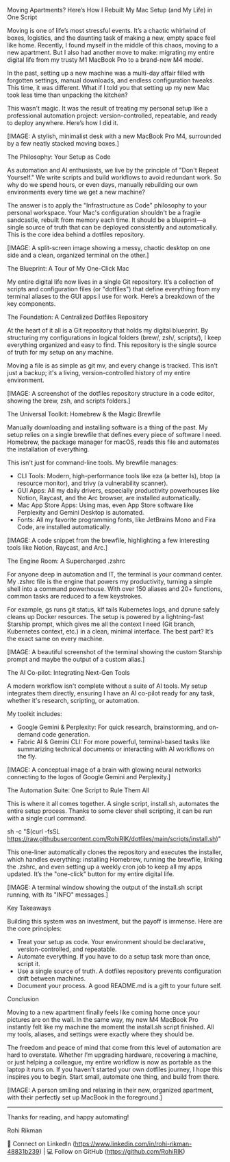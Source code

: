   Moving Apartments? Here’s How I Rebuilt My Mac Setup (and My Life) in One Script

  Moving is one of life’s most stressful events. It’s a chaotic whirlwind of boxes, logistics, and the daunting task of making a new, empty space feel like
  home. Recently, I found myself in the middle of this chaos, moving to a new apartment. But I also had another move to make: migrating my entire digital life
  from my trusty M1 MacBook Pro to a brand-new M4 model.

  In the past, setting up a new machine was a multi-day affair filled with forgotten settings, manual downloads, and endless configuration tweaks. This time,
  it was different. What if I told you that setting up my new Mac took less time than unpacking the kitchen?

  This wasn't magic. It was the result of treating my personal setup like a professional automation project: version-controlled, repeatable, and ready to
  deploy anywhere. Here’s how I did it.

  [IMAGE: A stylish, minimalist desk with a new MacBook Pro M4, surrounded by a few neatly stacked moving boxes.]

  The Philosophy: Your Setup as Code

  As automation and AI enthusiasts, we live by the principle of "Don't Repeat Yourself." We write scripts and build workflows to avoid redundant work. So why
  do we spend hours, or even days, manually rebuilding our own environments every time we get a new machine?

  The answer is to apply the "Infrastructure as Code" philosophy to your personal workspace. Your Mac's configuration shouldn't be a fragile sandcastle,
  rebuilt from memory each time. It should be a blueprint—a single source of truth that can be deployed consistently and automatically. This is the core idea
  behind a dotfiles repository.

  [IMAGE: A split-screen image showing a messy, chaotic desktop on one side and a clean, organized terminal on the other.]

  The Blueprint: A Tour of My One-Click Mac

  My entire digital life now lives in a single Git repository. It’s a collection of scripts and configuration files (or "dotfiles") that define everything
  from my terminal aliases to the GUI apps I use for work. Here’s a breakdown of the key components.

  The Foundation: A Centralized Dotfiles Repository

  At the heart of it all is a Git repository that holds my digital blueprint. By structuring my configurations in logical folders (brew/, zsh/, scripts/), I
  keep everything organized and easy to find. This repository is the single source of truth for my setup on any machine.

  Moving a file is as simple as git mv, and every change is tracked. This isn't just a backup; it's a living, version-controlled history of my entire
  environment.

  [IMAGE: A screenshot of the dotfiles repository structure in a code editor, showing the brew, zsh, and scripts folders.]

  The Universal Toolkit: Homebrew & the Magic Brewfile

  Manually downloading and installing software is a thing of the past. My setup relies on a single brewfile that defines every piece of software I need.
  Homebrew, the package manager for macOS, reads this file and automates the installation of everything.

  This isn't just for command-line tools. My brewfile manages:
   - CLI Tools: Modern, high-performance tools like eza (a better ls), btop (a resource monitor), and trivy (a vulnerability scanner).
   - GUI Apps: All my daily drivers, especially productivity powerhouses like Notion, Raycast, and the Arc browser, are installed automatically.
   - Mac App Store Apps: Using mas, even App Store software like Perplexity and Gemini Desktop is automated.
   - Fonts: All my favorite programming fonts, like JetBrains Mono and Fira Code, are installed automatically.

  [IMAGE: A code snippet from the brewfile, highlighting a few interesting tools like Notion, Raycast, and Arc.]

  The Engine Room: A Supercharged .zshrc

  For anyone deep in automation and IT, the terminal is your command center. My .zshrc file is the engine that powers my productivity, turning a simple shell
  into a command powerhouse. With over 150 aliases and 20+ functions, common tasks are reduced to a few keystrokes.

  For example, gs runs git status, klf tails Kubernetes logs, and dprune safely cleans up Docker resources. The setup is powered by a lightning-fast Starship 
  prompt, which gives me all the context I need (Git branch, Kubernetes context, etc.) in a clean, minimal interface. The best part? It’s the exact same on
  every machine.

  [IMAGE: A beautiful screenshot of the terminal showing the custom Starship prompt and maybe the output of a custom alias.]

  The AI Co-pilot: Integrating Next-Gen Tools

  A modern workflow isn't complete without a suite of AI tools. My setup integrates them directly, ensuring I have an AI co-pilot ready for any task, whether
  it's research, scripting, or automation.

  My toolkit includes:
   - Google Gemini & Perplexity: For quick research, brainstorming, and on-demand code generation.
   - Fabric AI & Gemini CLI: For more powerful, terminal-based tasks like summarizing technical documents or interacting with AI workflows on the fly.

  [IMAGE: A conceptual image of a brain with glowing neural networks connecting to the logos of Google Gemini and Perplexity.]

  The Automation Suite: One Script to Rule Them All

  This is where it all comes together. A single script, install.sh, automates the entire setup process. Thanks to some clever shell scripting, it can be run
  with a single curl command.

  sh -c "$(curl -fsSL https://raw.githubusercontent.com/RohiRIK/dotfiles/main/scripts/install.sh)"

  This one-liner automatically clones the repository and executes the installer, which handles everything: installing Homebrew, running the brewfile, linking
  the .zshrc, and even setting up a weekly cron job to keep all my apps updated. It’s the "one-click" button for my entire digital life.

  [IMAGE: A terminal window showing the output of the install.sh script running, with its "INFO" messages.]

  Key Takeaways

  Building this system was an investment, but the payoff is immense. Here are the core principles:
   - Treat your setup as code. Your environment should be declarative, version-controlled, and repeatable.
   - Automate everything. If you have to do a setup task more than once, script it.
   - Use a single source of truth. A dotfiles repository prevents configuration drift between machines.
   - Document your process. A good README.md is a gift to your future self.

  Conclusion

  Moving to a new apartment finally feels like coming home once your pictures are on the wall. In the same way, my new M4 MacBook Pro instantly felt like my
  machine the moment the install.sh script finished. All my tools, aliases, and settings were exactly where they should be.

  The freedom and peace of mind that come from this level of automation are hard to overstate. Whether I’m upgrading hardware, recovering a machine, or just
  helping a colleague, my entire workflow is now as portable as the laptop it runs on. If you haven't started your own dotfiles journey, I hope this inspires
  you to begin. Start small, automate one thing, and build from there.

  [IMAGE: A person smiling and relaxing in their new, organized apartment, with their perfectly set up MacBook in the foreground.]

  ---

  Thanks for reading, and happy automating!

  Rohi Rikman

  💼 Connect on LinkedIn (https://www.linkedin.com/in/rohi-rikman-48831b239) | 💻 Follow on GitHub (https://github.com/RohiRIK)

